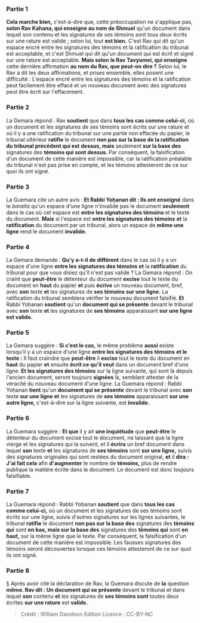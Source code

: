 
### Partie 1
<b>Cela marche bien,</b> c'est-à-dire que, cette préoccupation ne s'applique pas, <b>selon Rav Kahana, qui enseigne au nom de Shmuel</b> qu'un document dans lequel son contenu et les signatures de ses témoins sont tous deux écrits sur une rature est valide ; selon lui, tout <b>est bien.</b> C'est Rav qui dit qu'un espace encré entre les signatures des témoins et la ratification du tribunal est acceptable, et c'est Shmuel qui dit qu'un document qui est écrit et signé sur une rature est acceptable. <b>Mais selon le Rav Tavyumei, qui enseigne</b> cette dernière affirmation <b>au nom du Rav, que peut-on dire ?</b> Selon lui, le Rav a dit les deux affirmations, et prises ensemble, elles posent une difficulté : L'espace encré entre les signatures des témoins et la ratification peut facilement être effacé et un nouveau document avec des signatures peut être écrit sur l'effacement.

### Partie 2
La Gemara répond : Rav <b>soutient</b> que dans <b>tous les cas comme celui-ci,</b> où un document et les signatures de ses témoins sont écrits sur une rature et où il y a une ratification du tribunal sur une partie non effacée du papier, le tribunal ultérieur <b>ratifie</b> le document <b>non pas sur la base de la <b>ratification</b> du tribunal précédent qui est dessus, mais</b> seulement <b>sur la base des</b> signatures des <b>témoins qui sont dessus. </b> Par conséquent, la falsification d'un document de cette manière est impossible, car la ratification préalable du tribunal n'est pas prise en compte, et les témoins attesteront de ce sur quoi ils ont signé.

### Partie 3
La Guemara cite un autre avis : <b>Et Rabbi Yoḥanan dit : Ils ont enseigné</b> dans le <i>baraita</i> qu'un espace d'une ligne n'invalide pas le document <b>seulement</b> dans le cas où cet espace est <b>entre les signatures des témoins </b> et le texte</b> du document. <b>Mais</b> si l'espace est <b>entre les signatures des témoins</b> <b>et</b> la <b>ratification</b> du document par un tribunal, alors un espace de <b>même une ligne</b> rend le document <b>invalide.</b>

### Partie 4
La Gemara demande : <b>Qu'y a-t-il de différent</b> dans le cas où il y a un espace d'une ligne <b>entre les signatures des témoins</b> <b>et</b> la <b>ratification</b> du tribunal pour que vous disiez qu'il n'est pas valide ? La Gemara répond : On craint que <b>peut-être</b> le détenteur du document <b>excise</b> tout le texte du document en <b>haut</b> du papier <b>et</b> puis <b>écrive</b> un nouveau document, bref, avec <b>son</b> texte <b>et</b> les signatures de <b>ses témoins sur une ligne.</b> La ratification du tribunal semblera vérifier le nouveau document falsifié. <b>Et</b> Rabbi Yoḥanan <b>soutient</b> qu'un <b>document qui se présente</b> devant le tribunal avec <b>son</b> texte <b>et</b> les signatures de <b>ses témoins</b> apparaissant <b>sur une ligne est valide.</b>

### Partie 5
La Gemara suggère : <b>Si c'est le cas,</b> le même problème <b>aussi</b> existe lorsqu'il y a un espace d'une ligne <b>entre les signatures des témoins</b> <b>et le texte :</b> Il faut craindre que <b>peut-être</b> il <b>excise</b> tout le texte du document en <b>haut</b> du papier <b>et</b> ensuite <b>écrit ce qu'il veut</b> dans un document bref d'une ligne. <b>Et les signatures des témoins</b> sur la ligne suivante, qui sont là depuis l'ancien document, seront toujours <b>signées</b> là, semblant attester de la véracité du nouveau document d'une ligne. La Guemara répond : Rabbi Yoḥanan <b>tient</b> qu'un <b>document qui se présente</b> devant le tribunal avec <b>son</b> texte <b>sur une ligne et</b> les signatures de <b>ses témoins</b> apparaissant <b>sur une autre ligne,</b> c'est-à-dire sur la ligne suivante, est <b>invalide.</b>

### Partie 6
La Guemara suggère : <b>Et que</b> il y ait <b>une inquiétude</b> que <b>peut-être</b> le détenteur du document excise tout le document, ne laissant que la ligne vierge et les signatures qui la suivent, et il <b>écrira</b> un bref document dans lequel <b>son</b> texte <b>et</b> les signatures de <b>ses témoins</b> sont <b>sur une ligne,</b> suivis des signatures originales qui sont restées du document original, <b>et</b> il <b>dira : J'ai fait cela</b> afin <b>d'augmenter</b> le nombre de <b>témoins,</b> plus de rendre publique la matière écrite dans le document. Le document est donc toujours falsifiable.

### Partie 7
La Guemara répond : Rabbi Yoḥanan <b>soutient</b> que dans <b>tous les cas comme celui-ci,</b> où un document et les signatures de ses témoins sont écrits sur une ligne, suivis d'autres signatures sur les lignes suivantes, le tribunal <b>ratifie</b> le document <b>non pas sur la base des</b> signatures des <b>témoins qui</b> sont <b>en bas, mais sur la base des</b> signatures des <b>témoins qui</b> sont <b>en haut,</b> sur la même ligne que le texte. Par conséquent, la falsification d'un document de cette manière est impossible. Les fausses signatures des témoins seront découvertes lorsque ces témoins attesteront de ce sur quoi ils ont signé.

### Partie 8
§ Après avoir cité la déclaration de Rav, la Guemara discute de <b>la</b> question <b>même. Rav dit : Un document qui se présente</b> devant le tribunal et dans lequel <b>son</b> contenu <b>et</b> les signatures de <b>ses témoins sont</b> toutes deux écrites <b>sur une rature</b> est <b>valide.</b>

>Crédit : William Davidson Edition
>Licence : CC-BY-NC